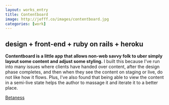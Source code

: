 ```yaml
---
layout: works_entry
title: Contentboard
image: http://jefff.co/images/contentboard.jpg
categories: [work]
---
```


<h2 data-icon="⚒">design + front-end + ruby on rails + heroku</h2>

**Contentboard is a little app that allows non-web savvy folk to uber simply layout some content and adjust some styling.** I built this because I've run into many issues where clients have handed over content, after the design phase completes, and then when they see the content on staging or live, do not like how it flows. Plus, I've also found that being able to view the content in a semi-live state helps the author to massage it and iterate it to a better place.

<a class="button" href="http://contentboar.de/">Betaness</a>